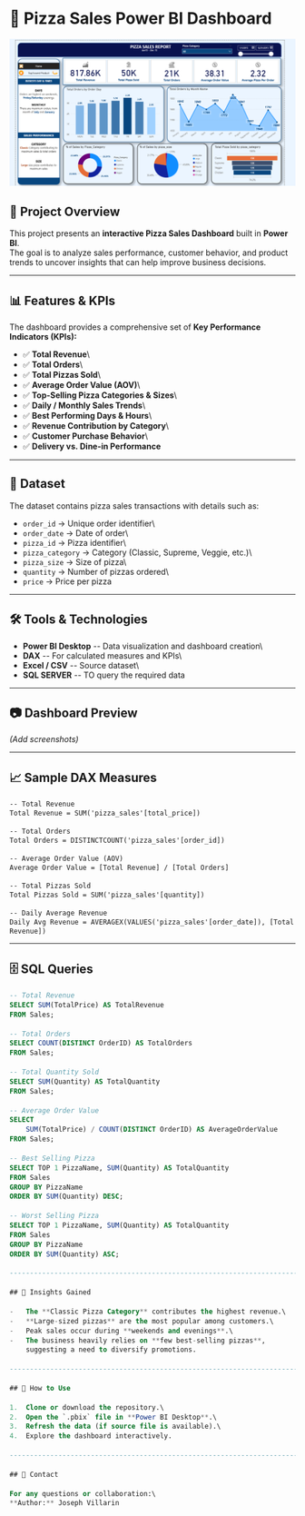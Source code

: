 # 🍕 Pizza Sales Power BI Dashboard
![image alt](https://github.com/joseph0327/PowerBI-Pizza-Sales/blob/ec1712100fb1af58437d3a9f5949e7b3c6478cfc/Pizza%20Sales%20Power_pt1.png)
## 📌 Project Overview

This project presents an **interactive Pizza Sales Dashboard** built in
**Power BI**.\
The goal is to analyze sales performance, customer behavior, and product
trends to uncover insights that can help improve business decisions.

------------------------------------------------------------------------

## 📊 Features & KPIs

The dashboard provides a comprehensive set of **Key Performance
Indicators (KPIs):**

-   ✅ **Total Revenue**\
-   ✅ **Total Orders**\
-   ✅ **Total Pizzas Sold**\
-   ✅ **Average Order Value (AOV)**\
-   ✅ **Top-Selling Pizza Categories & Sizes**\
-   ✅ **Daily / Monthly Sales Trends**\
-   ✅ **Best Performing Days & Hours**\
-   ✅ **Revenue Contribution by Category**\
-   ✅ **Customer Purchase Behavior**\
-   ✅ **Delivery vs. Dine-in Performance**

------------------------------------------------------------------------

## 📂 Dataset

The dataset contains pizza sales transactions with details such as:

-   `order_id` → Unique order identifier\
-   `order_date` → Date of order\
-   `pizza_id` → Pizza identifier\
-   `pizza_category` → Category (Classic, Supreme, Veggie, etc.)\
-   `pizza_size` → Size of pizza\
-   `quantity` → Number of pizzas ordered\
-   `price` → Price per pizza

------------------------------------------------------------------------

## 🛠 Tools & Technologies

-   **Power BI Desktop** -- Data visualization and dashboard creation\
-   **DAX** -- For calculated measures and KPIs\
-   **Excel / CSV** -- Source dataset\
-   **SQL SERVER** -- TO query the required data

------------------------------------------------------------------------

## 📷 Dashboard Preview

*(Add screenshots)*

------------------------------------------------------------------------

## 📈 Sample DAX Measures

``` dax
-- Total Revenue
Total Revenue = SUM('pizza_sales'[total_price])

-- Total Orders
Total Orders = DISTINCTCOUNT('pizza_sales'[order_id])

-- Average Order Value (AOV)
Average Order Value = [Total Revenue] / [Total Orders]

-- Total Pizzas Sold
Total Pizzas Sold = SUM('pizza_sales'[quantity])

-- Daily Average Revenue
Daily Avg Revenue = AVERAGEX(VALUES('pizza_sales'[order_date]), [Total Revenue])
```

------------------------------------------------------------------------

## 🗄️ SQL Queries  

```sql
-- Total Revenue
SELECT SUM(TotalPrice) AS TotalRevenue
FROM Sales;

-- Total Orders
SELECT COUNT(DISTINCT OrderID) AS TotalOrders
FROM Sales;

-- Total Quantity Sold
SELECT SUM(Quantity) AS TotalQuantity
FROM Sales;

-- Average Order Value
SELECT 
    SUM(TotalPrice) / COUNT(DISTINCT OrderID) AS AverageOrderValue
FROM Sales;

-- Best Selling Pizza
SELECT TOP 1 PizzaName, SUM(Quantity) AS TotalQuantity
FROM Sales
GROUP BY PizzaName
ORDER BY SUM(Quantity) DESC;

-- Worst Selling Pizza
SELECT TOP 1 PizzaName, SUM(Quantity) AS TotalQuantity
FROM Sales
GROUP BY PizzaName
ORDER BY SUM(Quantity) ASC;

------------------------------------------------------------------------

## 🚀 Insights Gained

-   The **Classic Pizza Category** contributes the highest revenue.\
-   **Large-sized pizzas** are the most popular among customers.\
-   Peak sales occur during **weekends and evenings**.\
-   The business heavily relies on **few best-selling pizzas**,
    suggesting a need to diversify promotions.

------------------------------------------------------------------------

## 📌 How to Use

1.  Clone or download the repository.\
2.  Open the `.pbix` file in **Power BI Desktop**.\
3.  Refresh the data (if source file is available).\
4.  Explore the dashboard interactively.

------------------------------------------------------------------------

## 📧 Contact

For any questions or collaboration:\
**Author:** Joseph Villarin
